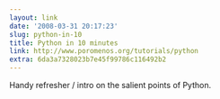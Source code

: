 ```yaml
---
layout: link
date: '2008-03-31 20:17:23'
slug: python-in-10
title: Python in 10 minutes
link: http://www.poromenos.org/tutorials/python
extra: 6da3a7328023b7e45f99786c116492b2
---
```


Handy refresher / intro on the salient points of Python.
